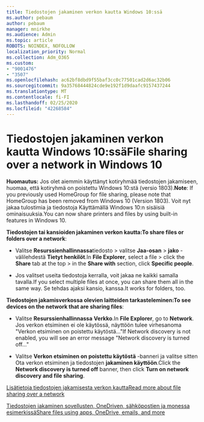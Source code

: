 ```yaml
---
title: Tiedostojen jakaminen verkon kautta Windows 10:ssä
ms.author: pebaum
author: pebaum
manager: mnirkhe
ms.audience: Admin
ms.topic: article
ROBOTS: NOINDEX, NOFOLLOW
localization_priority: Normal
ms.collection: Adm_O365
ms.custom:
- "9001476"
- "3507"
ms.openlocfilehash: ac62bf8dbd9f55baf3cc0c77501cad2d6ac32b06
ms.sourcegitcommit: 9a35768444824cde9e192f1d9daafc9157437244
ms.translationtype: MT
ms.contentlocale: fi-FI
ms.lasthandoff: 02/25/2020
ms.locfileid: "42268584"
---
```

# <a name="file-sharing-over-a-network-in-windows-10"></a><span data-ttu-id="aa953-102">Tiedostojen jakaminen verkon kautta Windows 10:ssä</span><span class="sxs-lookup"><span data-stu-id="aa953-102">File sharing over a network in Windows 10</span></span>

<span data-ttu-id="aa953-103">**Huomautus:** Jos olet aiemmin käyttänyt kotiryhmää tiedostojen jakamiseen, huomaa, että kotiryhmä on poistettu Windows 10:stä (versio 1803).</span><span class="sxs-lookup"><span data-stu-id="aa953-103">**Note**: If you previously used HomeGroup for file sharing, please note that HomeGroup has been removed from Windows 10 (Version 1803).</span></span> <span data-ttu-id="aa953-104">Voit nyt jakaa tulostimia ja tiedostoja Käyttämällä Windows 10:n sisäisiä ominaisuuksia.</span><span class="sxs-lookup"><span data-stu-id="aa953-104">You can now share printers and files by using built-in features in Windows 10.</span></span>

<span data-ttu-id="aa953-105">**Tiedostojen tai kansioiden jakaminen verkon kautta:**</span><span class="sxs-lookup"><span data-stu-id="aa953-105">**To share files or folders over a network**:</span></span>

- <span data-ttu-id="aa953-106">Valitse **Resurssienhallinnassa**tiedosto > valitse **Jaa-osan** > **jako** -välilehdestä **Tietyt henkilöt**.</span><span class="sxs-lookup"><span data-stu-id="aa953-106">In **File Explorer**, select a file > click the **Share** tab at the top > in the **Share with** section, click **Specific people**.</span></span>
          
- <span data-ttu-id="aa953-107">Jos valitset useita tiedostoja kerralla, voit jakaa ne kaikki samalla tavalla.</span><span class="sxs-lookup"><span data-stu-id="aa953-107">If you select multiple files at once, you can share them all in the same way.</span></span> <span data-ttu-id="aa953-108">Se tehdas ajaksi kansio, kanssa.</span><span class="sxs-lookup"><span data-stu-id="aa953-108">It works for folders, too.</span></span>

<span data-ttu-id="aa953-109">**Tiedostojen jakamisverkossa olevien laitteiden tarkasteleminen:**</span><span class="sxs-lookup"><span data-stu-id="aa953-109">**To see devices on the network that are sharing files**:</span></span>

- <span data-ttu-id="aa953-110">Valitse **Resurssienhallinnassa** **Verkko**.</span><span class="sxs-lookup"><span data-stu-id="aa953-110">In **File Explorer**, go to **Network**.</span></span> <span data-ttu-id="aa953-111">Jos verkon etsiminen ei ole käytössä, näyttöön tulee virhesanoma "Verkon etsiminen on poistettu käytöstä..."</span><span class="sxs-lookup"><span data-stu-id="aa953-111">If Network discovery is not enabled, you will see an error message "Network discovery is turned off..."</span></span>

- <span data-ttu-id="aa953-112">Valitse **Verkon etsiminen on poistettu käytöstä** -banneri ja valitse sitten Ota verkon etsiminen ja tiedostojen **jakaminen käyttöön**.</span><span class="sxs-lookup"><span data-stu-id="aa953-112">Click the **Network discovery is turned off** banner, then click **Turn on network discovery and file sharing**.</span></span> 
          

[<span data-ttu-id="aa953-113">Lisätietoja tiedostojen jakamisesta verkon kautta</span><span class="sxs-lookup"><span data-stu-id="aa953-113">Read more about file sharing over a network</span></span>](https://support.microsoft.com/help/4092694/windows-10-file-sharing-over-a-network)

[<span data-ttu-id="aa953-114">Tiedostojen jakaminen sovellusten, OneDriven, sähköpostien ja monessa esimerkissä</span><span class="sxs-lookup"><span data-stu-id="aa953-114">Share files using apps, OneDrive, emails, and more</span></span>](https://support.microsoft.com/help/4027674/windows-10-share-files-in-file-explorer)
